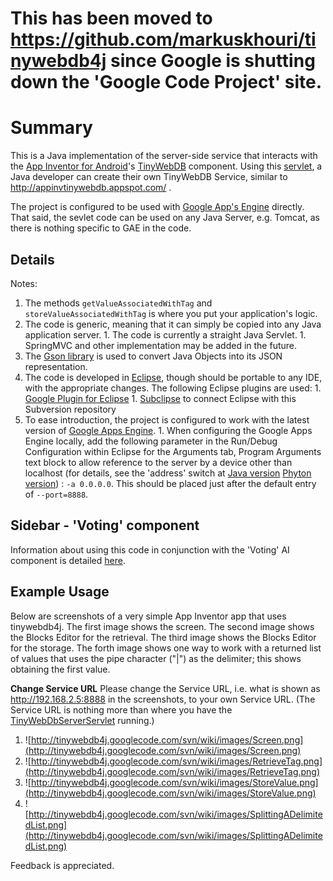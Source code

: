 # This has been moved to https://github.com/markuskhouri/tinywebdb4j since Google is shutting down the 'Google Code Project' site. #

# Summary #
This is a Java implementation of the server-side service that interacts with the [App Inventor for Android](http://appinventor.googlelabs.com/about/)'s [TinyWebDB](http://appinventor.googlelabs.com/learn/reference/components/notready.html#TinyWebDB) component.  Using this [servlet](http://code.google.com/p/tinywebdb4j/source/browse/trunk/TinyWebDbServer/src/com/example/android/TinyWebDbServerServlet.java), a Java developer can create their own TinyWebDB Service, similar to http://appinvtinywebdb.appspot.com/ .

The project is configured to be used with [Google App's Engine](http://code.google.com/appengine/) directly.  That said, the sevlet code can be used on any Java Server, e.g. Tomcat, as there is nothing specific to GAE in the code.

## Details ##
Notes:
  1. The methods `getValueAssociatedWithTag` and `storeValueAssociatedWithTag` is where you put your application's logic.
  1. The code is generic, meaning that it can simply be copied into any Java application server.
    1. The code is currently a straight Java Servlet.
    1. SpringMVC and other implementation may be added in the future.
  1. The [Gson library](http://code.google.com/p/google-gson/) is used to convert Java Objects into its JSON representation.
  1. The code is developed in [Eclipse](http://eclipse.org/), though should be portable to any IDE, with the appropriate changes.  The following Eclipse plugins are used:
    1. [Google Plugin for Eclipse](http://code.google.com/eclipse/)
    1. [Subclipse](http://subclipse.tigris.org/) to connect Eclipse with this Subversion repository
  1. To ease introduction, the project is configured to work with the latest version of [Google Apps Engine](http://code.google.com/appengine/).
    1. When configuring the Google Apps Engine locally, add the following parameter in the Run/Debug Configuration within Eclipse for the Arguments tab, Program Arguments text block to allow reference to the server by a device other than localhost (for details, see the 'address' switch at [Java version](http://code.google.com/appengine/docs/java/tools/devserver.html#Command_Line_Arguments) [Phyton version](http://code.google.com/appengine/docs/python/tools/devserver.html#Command_Line_Arguments)) : ` -a 0.0.0.0 `. This should be placed just after the default entry of ` --port=8888 `.

## Sidebar - 'Voting' component ##

Information about using this code in conjunction with the 'Voting' AI component is detailed [here](https://code.google.com/p/tinywebdb4j/wiki/AppsInventorVotingComponent).

## Example Usage ##

Below are screenshots of a very simple App Inventor app that uses tinywebdb4j.  The first image shows the screen.  The second image shows the Blocks Editor for the retrieval.  The third image shows the Blocks Editor for the storage.  The forth image shows one way to work with a returned list of values that uses the pipe character ("|") as the delimiter; this shows obtaining the first value.

**Change Service URL**  Please change the Service URL, i.e. what is shown as http://192.168.2.5:8888 in the screenshots, to your own Service URL.  (The Service URL is nothing more than where you have the [TinyWebDbServerServlet](http://code.google.com/p/tinywebdb4j/source/browse/trunk/TinyWebDbServer/src/com/example/android/TinyWebDbServerServlet.java) running.)

  1. ![http://tinywebdb4j.googlecode.com/svn/wiki/images/Screen.png](http://tinywebdb4j.googlecode.com/svn/wiki/images/Screen.png)
  1. ![http://tinywebdb4j.googlecode.com/svn/wiki/images/RetrieveTag.png](http://tinywebdb4j.googlecode.com/svn/wiki/images/RetrieveTag.png)
  1. ![http://tinywebdb4j.googlecode.com/svn/wiki/images/StoreValue.png](http://tinywebdb4j.googlecode.com/svn/wiki/images/StoreValue.png)
  1. ![http://tinywebdb4j.googlecode.com/svn/wiki/images/SplittingADelimitedList.png](http://tinywebdb4j.googlecode.com/svn/wiki/images/SplittingADelimitedList.png)

Feedback is appreciated.